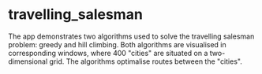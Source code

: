 # travelling_salesman

The app demonstrates two algorithms used to solve the travelling salesman problem: greedy and hill climbing.
Both algorithms are visualised in corresponding windows, where 400 "cities" are situated on a two-dimensional grid. The algorithms optimalise routes between the "cities".

